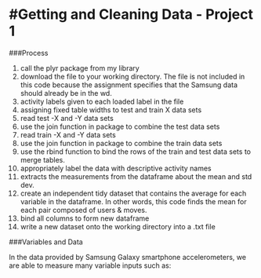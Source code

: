 #Getting and Cleaning Data - Project 1
=======================================

###Process 

1. call the plyr package from my library
2. download the file to your working directory. The file is not included in this code because the assignment specifies that the Samsung data should already be in the wd. 
3. activity labels given to each loaded label in the file
4. assigning fixed table widths to test and train X data sets
5. read test -X and -Y data sets
6. use the join function in package to combine the test data sets
7. read train -X and -Y data sets
8. use the join function in package to combine the train data sets
9. use the rbind function to bind the rows of the train and test data sets to merge tables.
10. appropriately label the data with descriptive activity names
11. extracts the measurements from the dataframe about the mean and std dev. 
12. create an independent tidy dataset that contains the average for each variable in the dataframe. In other words, this code finds the mean for each pair composed of users & moves.
13. bind all columns to form new dataframe
14. write a new dataset onto the working directory into a .txt file

###Variables and Data

In the data provided by Samsung Galaxy smartphone accelerometers, we are able to measure many variable inputs such as:

